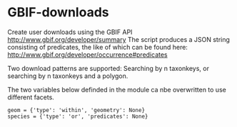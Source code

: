 # GBIF-downloads
Create user downloads using the GBIF API http://www.gbif.org/developer/summary 
The script produces a JSON string consisting of predicates, the like of which can be found here:
http://www.gbif.org/developer/occurrence#predicates

Two download patterns are supported: Searching by n taxonkeys, or searching by n taxonkeys and a polygon.

The two variables below definded in the module ca nbe overwritten to use different facets.

```
geom = {'type': 'within', 'geometry': None}
species = {'type': 'or', 'predicates': None}
```
